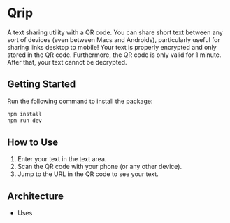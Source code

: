 # Qrip

A text sharing utility with a QR code. You can share short text between any sort of devices (even between Macs and Androids), particularly useful for sharing links desktop to mobile! Your text is properly encrypted and only stored in the QR code. Furthermore, the QR code is only valid for 1 minute. After that, your text cannot be decrypted.

## Getting Started

Run the following command to install the package:

```bash
npm install
npm run dev
```

## How to Use

1. Enter your text in the text area.
2. Scan the QR code with your phone (or any other device).
3. Jump to the URL in the QR code to see your text.

## Architecture

- Uses 